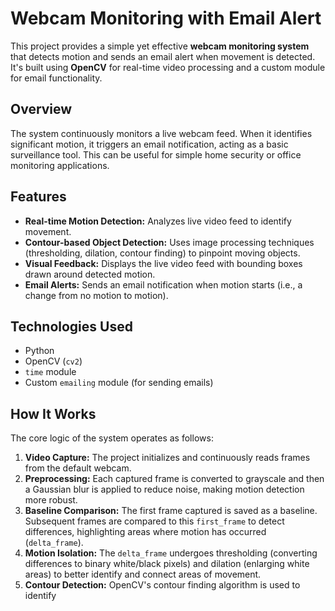 # Webcam Monitoring with Email Alert

This project provides a simple yet effective **webcam monitoring system** that detects motion and sends an email alert when movement is detected. It's built using **OpenCV** for real-time video processing and a custom module for email functionality.

## Overview

The system continuously monitors a live webcam feed. When it identifies significant motion, it triggers an email notification, acting as a basic surveillance tool. This can be useful for simple home security or office monitoring applications.

## Features

* **Real-time Motion Detection:** Analyzes live video feed to identify movement.
* **Contour-based Object Detection:** Uses image processing techniques (thresholding, dilation, contour finding) to pinpoint moving objects.
* **Visual Feedback:** Displays the live video feed with bounding boxes drawn around detected motion.
* **Email Alerts:** Sends an email notification when motion starts (i.e., a change from no motion to motion).

## Technologies Used

* Python
* OpenCV (`cv2`)
* `time` module
* Custom `emailing` module (for sending emails)

## How It Works

The core logic of the system operates as follows:

1.  **Video Capture:** The project initializes and continuously reads frames from the default webcam.
2.  **Preprocessing:** Each captured frame is converted to grayscale and then a Gaussian blur is applied to reduce noise, making motion detection more robust.
3.  **Baseline Comparison:** The first frame captured is saved as a baseline. Subsequent frames are compared to this `first_frame` to detect differences, highlighting areas where motion has occurred (`delta_frame`).
4.  **Motion Isolation:** The `delta_frame` undergoes thresholding (converting differences to binary white/black pixels) and dilation (enlarging white areas) to better identify and connect areas of movement.
5.  **Contour Detection:** OpenCV's contour finding algorithm is used to identify
